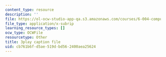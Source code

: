 ```yaml
---
content_type: resource
description: ''
file: https://ol-ocw-studio-app-qa.s3.amazonaws.com/courses/6-004-computation-structures-spring-2017/cb761b6fd5ae519dbd562400aea25624_Um6UH_PRJ4k.vtt
file_type: application/x-subrip
learning_resource_types: []
ocw_type: OCWFile
resourcetype: Other
title: 3play caption file
uid: cb761b6f-d5ae-519d-bd56-2400aea25624
---
```

